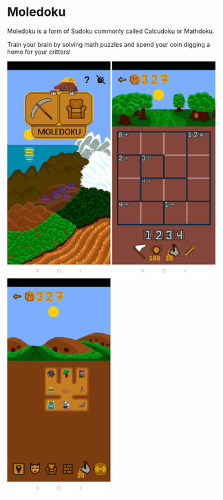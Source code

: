 # Moledoku

Moledoku is a form of Sudoku commonly called Calcudoku or Mathdoku.

Train your brain by solving math puzzles and spend your coin digging a home for your critters!

<img src="https://github.com/LacChe/moledoku/blob/main/pics/1.jpg" width="240" />
<img src="https://github.com/LacChe/moledoku/blob/main/pics/2.jpg" width="240" />
<img src="https://github.com/LacChe/moledoku/blob/main/pics/3.jpg" width="240" />
